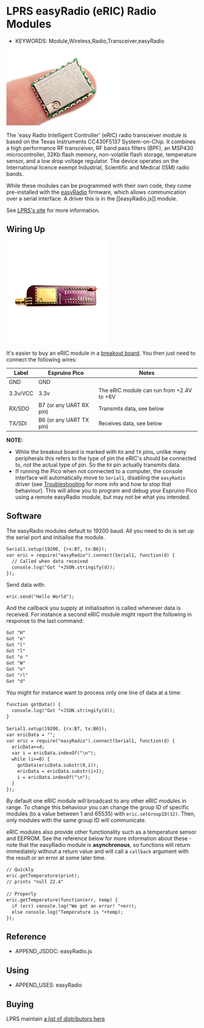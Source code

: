<!--- Copyright (c) 2016 Gordon Williams, Pur3 Ltd. See the file LICENSE for copying permission. -->
LPRS easyRadio (eRIC) Radio Modules
===================================

* KEYWORDS: Module,Wireless,Radio,Transceiver,easyRadio

![eRIC module](easyRadio/finger.jpg)

The 'easy Radio Intelligent Controller' (eRIC) radio transceiver module is based on the Texas Instruments CC430F5137 System-on-Chip. It combines a high performance RF transceiver, RF band pass filters (BPF), an MSP430 microcontroller, 32Kb flash memory, non-volatile flash storage, temperature sensor, and a low drop voltage regulator. The device operates on the International licence exempt Industrial, Scientific and Medical (ISM) radio bands.

While these modules can be programmed with their own code, they come pre-installed with the [easyRadio](http://www.lprs.co.uk/easy-radio/) firmware, which allows communication over a serial interface. A driver this is in the [[easyRadio.js]] module.

See [LPRS's site](http://www.lprs.co.uk/easy-radio/eric/) for more information.


Wiring Up
---------

![eRIC module breakout](easyRadio/breakout.jpg)

It's easier to buy an eRIC module in a [breakout board](http://www.lprs.co.uk/wireless-modules/eric-breakout-board.html). You then just need to connect the following wires:

| Label | Espruino Pico | Notes |
|-------|---------------|-------|
| GND   | GND           |       |
| 3.3v/VCC | 3.3v       | The eRIC module can run from +2.4V to +6V |
| RX/SDO | B7 (or any UART RX pin) | Transmits data, see below |
| TX/SDI | B6 (or any UART TX pin) | Receives data, see below |

**NOTE:** 

* While the breakout board is marked with `RX` and `TX` pins, unlike many peripherals this refers to the type of pin the eRIC's should be connected to, *not* the actual type of pin. So the `RX` pin actually transmits data.
* If running the Pico when not connected to a computer, the console interface will automatically move to `Serial1`, disabling the `easyRadio` driver (see [Troubleshooting](/Troubleshooting#console) for more info and how to stop that behaviour). This will allow you to program and debug your Espruino Pico using a remote easyRadio module, but may not be what you intended.

Software
--------

The easyRadio modules default to 19200 baud. All you need to do is set up the serial port and initialise the module.

```
Serial1.setup(19200, {rx:B7, tx:B6});
var eric = require("easyRadio").connect(Serial1, function(d) {
  // Called when data received
  console.log("Got "+JSON.stringify(d));
});
```

Send data with:

```
eric.send("Hello World");
```

And the callback you supply at initialisation is called whenever data is received. For instance a second eRIC module might report the following in response to the last command:

```
Got "H"
Got "e"
Got "l"
Got "l"
Got "o "
Got "W"
Got "o"
Got "rl"
Got "d" 
```

You might for instance want to process only one line of data at a time:

```
function gotData() {
  console.log("Got "+JSON.stringify(d));
}

Serial1.setup(19200, {rx:B7, tx:B6});
var ericData = "";
var eric = require("easyRadio").connect(Serial1, function(d) {
  ericData+=d;
  var i = ericData.indexOf("\n");
  while (i>=0) {
    gotData(ericData.substr(0,i));
    ericData = ericData.substr(i+1);
    i = ericData.indexOf("\n");
  }
});
```

By default one eRIC module will broadcast to any other eRIC modules in range. To change this behaviour you can change the group ID of specific modules (to a value between 1 and 65535) with `eric.setGroupID(32)`. Then, only modules with the same group ID will communicate.

eRIC modules also provide other functionality such as a temperature sensor and EEPROM. See the reference below for more information about these - note that the easyRadio module is **asynchronous**, so functions will return immediately without a return value and will call a `callback` argument with the result or an error at some later time.

```
// Quickly
eric.getTemperature(print);
// prints "null 22.4"

// Properly
eric.getTemperature(function(err, temp) {
  if (err) console.log("We got an error! "+err);
  else console.log("Temperature is "+temp);
});
```

Reference
---------
 
* APPEND_JSDOC: easyRadio.js


Using 
-----

* APPEND_USES: easyRadio


Buying
------

LPRS maintain [a list of distributors here](http://www.lprs.co.uk/distributors) 
